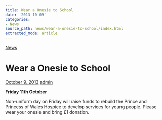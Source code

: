 ```yaml
---
title: Wear a Onesie to School
date: '2013-10-09'
categories:
- News
source_path: news/wear-a-onesie-to-school/index.html
extracted_mode: article
---
```

[News](/news/)

# Wear a Onesie to School

[October 9, 2013](/news/wear-a-onesie-to-school/) [admin](author/admin/)

**Friday 11th October**

Non-uniform day on Friday will raise funds to rebuild the Prince and Princess of Wales Hospice to develop services for young people. Please wear your onesie and bring £1 donation.
